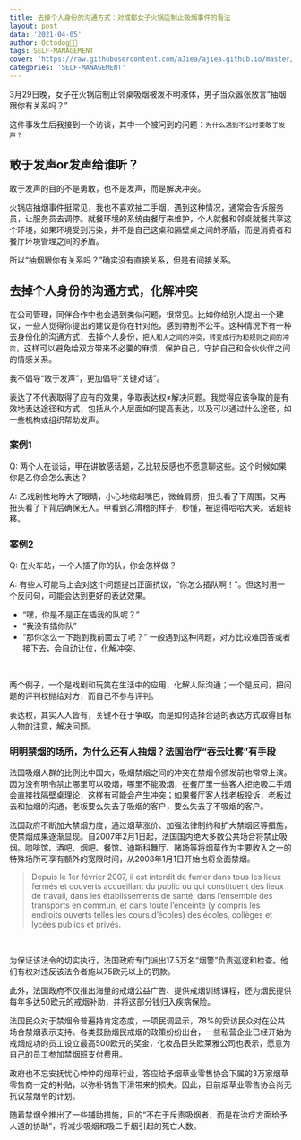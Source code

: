 ```yaml
---
title: 去掉个人身份的沟通方式：对成都女子火锅店制止吸烟事件的看法
layout: post
data: '2021-04-05'
author: Octodog🐙🐶
tags: SELF-MANAGEMENT
cover: 'https://raw.githubusercontent.com/aJiea/ajiea.github.io/master/_posts/210405/COVER.JPG'
categories: 'SELF-MANAGEMENT'
---
```



3月29日晚，女子在火锅店制止邻桌吸烟被泼不明液体，男子当众嚣张放言“抽烟跟你有关系吗？”
<br/>

这件事发生后我接到一个访谈，其中一个被问到的问题：``为什么遇到不公时要敢于发声？``
<br/>


## 敢于发声or发声给谁听？
敢于发声的目的不是勇敢，也不是发声，而是解决冲突。
<br/>

火锅店抽烟事件挺常见，我也不喜欢抽二手烟，遇到这种情况，通常会告诉服务员，让服务员去调停。就餐环境的系统由餐厅来维护，个人就餐和邻桌就餐共享这个环境，如果环境受到污染，并不是自己这桌和隔壁桌之间的矛盾，而是消费者和餐厅环境管理之间的矛盾。
<br/>

所以“抽烟跟你有关系吗？”确实没有直接关系，但是有间接关系。
<br/>


## 去掉个人身份的沟通方式，化解冲突
在公司管理，同伴合作中也会遇到类似问题，很常见。比如你给别人提出一个建议，一些人觉得你提出的建议是你在针对他，感到特别不公平。这种情况下有一种去身份化的沟通方式，去掉个人身份，``把人和人之间的冲突，转变成行为和规则之间的冲突``，这样可以避免给双方带来不必要的麻烦，保护自己，守护自己和合伙伙伴之间的情感关系。
<br/>

我不倡导“敢于发声”，更加倡导“关键对话”。
<br/>

表达了不代表取得了应有的效果，争取表达权≠解决问题。我觉得应该争取的是有效地表达途径和方式，包括从个人层面如何提高表达，以及可以通过什么途径，如一些机构或组织帮助发声。
<br/>

### 案例1
Q: 两个人在谈话，甲在讲敏感话题，乙比较反感也不愿意聊这些。这个时候如果你是乙你会怎么表达？

A: 乙戏剧性地睁大了眼睛，小心地缩起嘴巴，微耸肩膀，扭头看了下周围，又再扭头看了下背后确保无人。甲看到乙滑稽的样子，秒懂，被逗得哈哈大笑。话题转移。
<br/>

### 案例2
Q: 在火车站，一个人插了你的队，你会怎样做？

A: 有些人可能马上会对这个问题提出正面抗议，“你怎么插队啊！”。但这时用一个反问句，可能会达到更好的表达效果。
- “嘿，你是不是正在插我的队呢？”
- “我没有插你队”
- “那你怎么一下跑到我前面去了呢？”
一般遇到这种问题，对方比较难回答或者接下去，会自动让位，化解冲突。
<br/>

两个例子，一个是戏剧和玩笑在生活中的应用，化解人际沟通；一个是反问，把问题的评判权抛给对方，而自己不参与评判。
<br/>

表达权，其实人人皆有，关键不在于争取，而是如何选择合适的表达方式取得目标人物的注意，解决问题。
<br/>


### 明明禁烟的场所，为什么还有人抽烟？法国治疗“吞云吐雾”有手段
法国吸烟人群的比例比中国大，吸烟禁烟之间的冲突在禁烟令颁发前也常常上演。因为没有明令禁止哪里可以吸烟，哪里不能吸烟，在餐厅里一些客人拒绝吸二手烟会直接找隔壁桌理论，这样有可能会产生冲突；如果餐厅客人找老板投诉，老板过去和抽烟的沟通，老板要么失去了吸烟的客户，要么失去了不吸烟的客户。
<br/>

法国政府不断加大禁烟力度，通过烟草涨价、加强法律制约和扩大禁烟区等措施，使禁烟成果逐渐显现。自2007年2月1日起，法国国内绝大多数公共场合将禁止吸烟。咖啡馆、酒吧、烟吧、餐馆、迪斯科舞厅、赌场等将烟草作为主要收入之一的特殊场所可享有额外的宽限时间，从2008年1月1日开始也将全面禁烟。
<br/>

> Depuis le 1er février 2007, il est interdit de fumer dans tous les lieux fermés et couverts accueillant du public ou qui constituent des lieux de travail, dans les établissements de santé, dans l’ensemble des transports en commun, et dans toute l’enceinte (y compris les endroits ouverts telles les cours d’écoles) des écoles, collèges et lycées publics et privés.

<br/>

为保证该法令的切实执行，法国政府专门派出17.5万名“烟警”负责巡逻和检查。他们有权对违反该法令者施以75欧元以上的罚款。
<br/>

此外，法国政府不仅推出海量的戒烟公益广告、提供戒烟训练课程，还为烟民提供每年多达50欧元的戒烟补助，并将这部分钱归入疾病保险。
<br/>

法国民众对于禁烟令普遍持肯定态度，一项民调显示，78%的受访民众对在公共场合禁烟表示支持。各类鼓励烟民戒烟的政策纷纷出台，一些私营企业已经开始为戒烟成功的员工设立最高500欧元的奖金，化妆品巨头欧莱雅公司也表示，愿意为自己的员工参加禁烟班支付费用。
<br/>

政府也不忘安抚忧心忡忡的烟草行业，答应给予烟草业零售协会下属的3万家烟草零售商一定的补贴，以弥补销售下滑带来的损失。因此，目前烟草业零售协会尚无抗议禁烟令的计划。
<br/>

随着禁烟令推出了一些辅助措施，目的“不在于斥责吸烟者，而是在治疗方面给予人道的协助”，将减少吸烟和吸二手烟引起的死亡人数。
